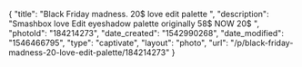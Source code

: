 {
    "title": "Black Friday madness. 20$ love edit palette ",
    "description": "Smashbox love Edit eyeshadow palette originally 58$ NOW 20$ ",
    "photoId": "184214273",
    "date_created": "1542990268",
    "date_modified": "1546466795",
    "type": "captivate",
    "layout": "photo",
    "url": "\/p\/black-friday-madness-20-love-edit-palette\/184214273"
}